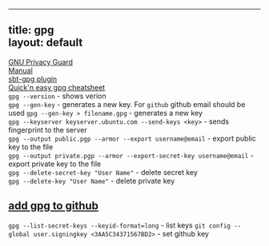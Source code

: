 
-----
title: gpg  
layout: default  
-----

[GNU Privacy Guard](https://www.gnupg.org/index.html)  
[Manual](https://www.gnupg.org/documentation/manuals/gnupg.pdf)  
[sbt-gpg plugin](https://github.com/sbt/sbt-pgp)  
[Quick'n easy gpg cheatsheet](http://irtfweb.ifa.hawaii.edu/~lockhart/gpg/)  
`gpg --version` - shows verion    
`gpg --gen-key` - generates a new key. For `github` github email should be used
`gpg --gen-key > filename.gpg` - generates a new key  
`gpg --keyserver keyserver.ubuntu.com --send-keys <key>` - sends fingerprint to the server  
`gpg --output public.pgp --armor --export username@email` - export public key to the file  
`gpg --output private.pgp --armor --export-secret-key username@email` - export private key to the file  
`gpg --delete-secret-key "User Name"` - delete secret key  
`gpg --delete-key "User Name"` - delete private key  


## [add gpg to github](https://git.io/J0jqR)
`gpg --list-secret-keys --keyid-format=long`  - list keys 
`git config --global user.signingkey <3AA5C34371567BD2>` - set github key 
